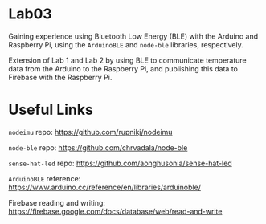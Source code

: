 # Lab03
Gaining experience using Bluetooth Low Energy (BLE) with the Arduino and Raspberry Pi, using the `ArduinoBLE` and `node-ble` libraries, respectively.

Extension of Lab 1 and Lab 2 by using BLE to communicate temperature data from the Arduino to the Raspberry Pi, and publishing this data to Firebase with the Raspberry Pi.


# Useful Links
`nodeimu` repo: https://github.com/rupnikj/nodeimu

`node-ble` repo: https://github.com/chrvadala/node-ble

`sense-hat-led` repo: https://github.com/aonghusonia/sense-hat-led

`ArduinoBLE` reference: https://www.arduino.cc/reference/en/libraries/arduinoble/

Firebase reading and writing: https://firebase.google.com/docs/database/web/read-and-write
